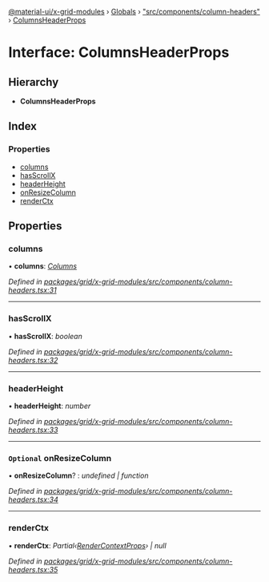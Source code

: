 [@material-ui/x-grid-modules](../README.md) › [Globals](../globals.md) › ["src/components/column-headers"](../modules/_src_components_column_headers_.md) › [ColumnsHeaderProps](_src_components_column_headers_.columnsheaderprops.md)

# Interface: ColumnsHeaderProps

## Hierarchy

- **ColumnsHeaderProps**

## Index

### Properties

- [columns](_src_components_column_headers_.columnsheaderprops.md#columns)
- [hasScrollX](_src_components_column_headers_.columnsheaderprops.md#hasscrollx)
- [headerHeight](_src_components_column_headers_.columnsheaderprops.md#headerheight)
- [onResizeColumn](_src_components_column_headers_.columnsheaderprops.md#optional-onresizecolumn)
- [renderCtx](_src_components_column_headers_.columnsheaderprops.md#renderctx)

## Properties

### columns

• **columns**: _[Columns](../modules/_src_models_coldef_coldef_.md#columns)_

_Defined in [packages/grid/x-grid-modules/src/components/column-headers.tsx:31](https://github.com/mui-org/material-ui-x/blob/a679779/packages/grid/x-grid-modules/src/components/column-headers.tsx#L31)_

---

### hasScrollX

• **hasScrollX**: _boolean_

_Defined in [packages/grid/x-grid-modules/src/components/column-headers.tsx:32](https://github.com/mui-org/material-ui-x/blob/a679779/packages/grid/x-grid-modules/src/components/column-headers.tsx#L32)_

---

### headerHeight

• **headerHeight**: _number_

_Defined in [packages/grid/x-grid-modules/src/components/column-headers.tsx:33](https://github.com/mui-org/material-ui-x/blob/a679779/packages/grid/x-grid-modules/src/components/column-headers.tsx#L33)_

---

### `Optional` onResizeColumn

• **onResizeColumn**? : _undefined | function_

_Defined in [packages/grid/x-grid-modules/src/components/column-headers.tsx:34](https://github.com/mui-org/material-ui-x/blob/a679779/packages/grid/x-grid-modules/src/components/column-headers.tsx#L34)_

---

### renderCtx

• **renderCtx**: _Partial‹[RenderContextProps](../modules/_src_models_rendercontextprops_.md#rendercontextprops)› | null_

_Defined in [packages/grid/x-grid-modules/src/components/column-headers.tsx:35](https://github.com/mui-org/material-ui-x/blob/a679779/packages/grid/x-grid-modules/src/components/column-headers.tsx#L35)_
